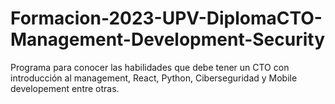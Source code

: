 # Formacion-2023-UPV-DiplomaCTO-Management-Development-Security
Programa para conocer las habilidades que debe tener un CTO con introducción al management, React, Python, Ciberseguridad y Mobile developement entre otras.
